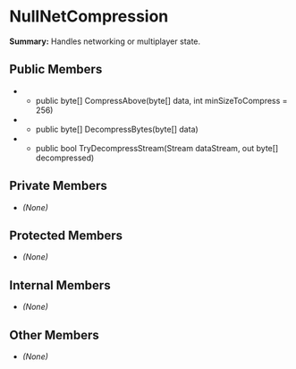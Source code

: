 # NullNetCompression

**Summary:** Handles networking or multiplayer state.

## Public Members
- - public byte[] CompressAbove(byte[] data, int minSizeToCompress = 256)
- - public byte[] DecompressBytes(byte[] data)
- - public bool TryDecompressStream(Stream dataStream, out byte[] decompressed)

## Private Members
- *(None)*

## Protected Members
- *(None)*

## Internal Members
- *(None)*

## Other Members
- *(None)*
